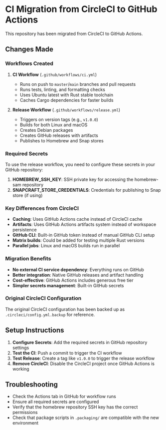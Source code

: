 # CI Migration from CircleCI to GitHub Actions

This repository has been migrated from CircleCI to GitHub Actions.

## Changes Made

### Workflows Created

1. **CI Workflow** (`.github/workflows/ci.yml`)
   - Runs on push to `master`/`main` branches and pull requests
   - Runs tests, linting, and formatting checks
   - Uses Ubuntu latest with Rust stable toolchain
   - Caches Cargo dependencies for faster builds

2. **Release Workflow** (`.github/workflows/release.yml`)
   - Triggers on version tags (e.g., `v1.0.0`)
   - Builds for both Linux and macOS
   - Creates Debian packages
   - Creates GitHub releases with artifacts
   - Publishes to Homebrew and Snap stores

### Required Secrets

To use the release workflow, you need to configure these secrets in your GitHub repository:

1. **HOMEBREW_SSH_KEY**: SSH private key for accessing the homebrew-sam repository
2. **SNAPCRAFT_STORE_CREDENTIALS**: Credentials for publishing to Snap store (if using)

### Key Differences from CircleCI

- **Caching**: Uses GitHub Actions cache instead of CircleCI cache
- **Artifacts**: Uses GitHub Actions artifacts system instead of workspace persistence
- **GitHub CLI**: Built-in GitHub token instead of manual GitHub CLI setup
- **Matrix builds**: Could be added for testing multiple Rust versions
- **Parallel jobs**: Linux and macOS builds run in parallel

### Migration Benefits

- **No external CI service dependency**: Everything runs on GitHub
- **Better integration**: Native GitHub releases and artifact handling
- **Cost-effective**: GitHub Actions includes generous free tier
- **Simpler secrets management**: Built-in GitHub secrets

### Original CircleCI Configuration

The original CircleCI configuration has been backed up as `.circleci/config.yml.backup` for reference.

## Setup Instructions

1. **Configure Secrets**: Add the required secrets in GitHub repository settings
2. **Test the CI**: Push a commit to trigger the CI workflow
3. **Test Release**: Create a tag like `v1.0.0` to trigger the release workflow
4. **Remove CircleCI**: Disable the CircleCI project once GitHub Actions is working

## Troubleshooting

- Check the Actions tab in GitHub for workflow runs
- Ensure all required secrets are configured
- Verify that the homebrew repository SSH key has the correct permissions
- Check that package scripts in `.packaging/` are compatible with the new environment

